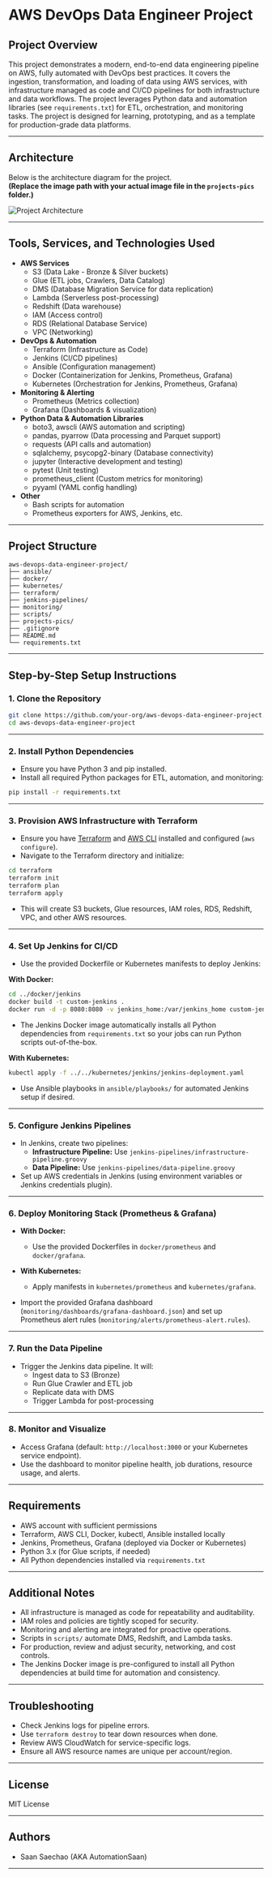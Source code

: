 # AWS DevOps Data Engineer Project

## Project Overview

This project demonstrates a modern, end-to-end data engineering pipeline on AWS, fully automated with DevOps best practices. It covers the ingestion, transformation, and loading of data using AWS services, with infrastructure managed as code and CI/CD pipelines for both infrastructure and data workflows. The project leverages Python data and automation libraries (see `requirements.txt`) for ETL, orchestration, and monitoring tasks. The project is designed for learning, prototyping, and as a template for production-grade data platforms.

---

## Architecture

Below is the architecture diagram for the project.  
**(Replace the image path with your actual image file in the `projects-pics` folder.)**

![Project Architecture](projects-pics/aws-data-pipeline-architecture.png)

---

## Tools, Services, and Technologies Used

- **AWS Services**
  - S3 (Data Lake - Bronze & Silver buckets)
  - Glue (ETL jobs, Crawlers, Data Catalog)
  - DMS (Database Migration Service for data replication)
  - Lambda (Serverless post-processing)
  - Redshift (Data warehouse)
  - IAM (Access control)
  - RDS (Relational Database Service)
  - VPC (Networking)
- **DevOps & Automation**
  - Terraform (Infrastructure as Code)
  - Jenkins (CI/CD pipelines)
  - Ansible (Configuration management)
  - Docker (Containerization for Jenkins, Prometheus, Grafana)
  - Kubernetes (Orchestration for Jenkins, Prometheus, Grafana)
- **Monitoring & Alerting**
  - Prometheus (Metrics collection)
  - Grafana (Dashboards & visualization)
- **Python Data & Automation Libraries**
  - boto3, awscli (AWS automation and scripting)
  - pandas, pyarrow (Data processing and Parquet support)
  - requests (API calls and automation)
  - sqlalchemy, psycopg2-binary (Database connectivity)
  - jupyter (Interactive development and testing)
  - pytest (Unit testing)
  - prometheus_client (Custom metrics for monitoring)
  - pyyaml (YAML config handling)
- **Other**
  - Bash scripts for automation
  - Prometheus exporters for AWS, Jenkins, etc.

---

## Project Structure

```
aws-devops-data-engineer-project/
├── ansible/
├── docker/
├── kubernetes/
├── terraform/
├── jenkins-pipelines/
├── monitoring/
├── scripts/
├── projects-pics/
├── .gitignore
├── README.md
└── requirements.txt
```

---

## Step-by-Step Setup Instructions

### 1. **Clone the Repository**

```bash
git clone https://github.com/your-org/aws-devops-data-engineer-project.git
cd aws-devops-data-engineer-project
```

---

### 2. **Install Python Dependencies**

- Ensure you have Python 3 and pip installed.
- Install all required Python packages for ETL, automation, and monitoring:

```bash
pip install -r requirements.txt
```

---

### 3. **Provision AWS Infrastructure with Terraform**

- Ensure you have [Terraform](https://www.terraform.io/downloads.html) and [AWS CLI](https://docs.aws.amazon.com/cli/latest/userguide/getting-started-install.html) installed and configured (`aws configure`).
- Navigate to the Terraform directory and initialize:

```bash
cd terraform
terraform init
terraform plan
terraform apply
```

- This will create S3 buckets, Glue resources, IAM roles, RDS, Redshift, VPC, and other AWS resources.

---

### 4. **Set Up Jenkins for CI/CD**

- Use the provided Dockerfile or Kubernetes manifests to deploy Jenkins:

**With Docker:**
```bash
cd ../docker/jenkins
docker build -t custom-jenkins .
docker run -d -p 8080:8080 -v jenkins_home:/var/jenkins_home custom-jenkins
```
  - The Jenkins Docker image automatically installs all Python dependencies from `requirements.txt` so your jobs can run Python scripts out-of-the-box.

**With Kubernetes:**
```bash
kubectl apply -f ../../kubernetes/jenkins/jenkins-deployment.yaml
```

- Use Ansible playbooks in `ansible/playbooks/` for automated Jenkins setup if desired.

---

### 5. **Configure Jenkins Pipelines**

- In Jenkins, create two pipelines:
  - **Infrastructure Pipeline:** Use `jenkins-pipelines/infrastructure-pipeline.groovy`
  - **Data Pipeline:** Use `jenkins-pipelines/data-pipeline.groovy`
- Set up AWS credentials in Jenkins (using environment variables or Jenkins credentials plugin).

---

### 6. **Deploy Monitoring Stack (Prometheus & Grafana)**

- **With Docker:**
  - Use the provided Dockerfiles in `docker/prometheus` and `docker/grafana`.
- **With Kubernetes:**
  - Apply manifests in `kubernetes/prometheus` and `kubernetes/grafana`.

- Import the provided Grafana dashboard (`monitoring/dashboards/grafana-dashboard.json`) and set up Prometheus alert rules (`monitoring/alerts/prometheus-alert.rules`).

---

### 7. **Run the Data Pipeline**

- Trigger the Jenkins data pipeline. It will:
  - Ingest data to S3 (Bronze)
  - Run Glue Crawler and ETL job
  - Replicate data with DMS
  - Trigger Lambda for post-processing

---

### 8. **Monitor and Visualize**

- Access Grafana (default: `http://localhost:3000` or your Kubernetes service endpoint).
- Use the dashboard to monitor pipeline health, job durations, resource usage, and alerts.

---

## Requirements

- AWS account with sufficient permissions
- Terraform, AWS CLI, Docker, kubectl, Ansible installed locally
- Jenkins, Prometheus, Grafana (deployed via Docker or Kubernetes)
- Python 3.x (for Glue scripts, if needed)
- All Python dependencies installed via `requirements.txt`

---

## Additional Notes

- All infrastructure is managed as code for repeatability and auditability.
- IAM roles and policies are tightly scoped for security.
- Monitoring and alerting are integrated for proactive operations.
- Scripts in `scripts/` automate DMS, Redshift, and Lambda tasks.
- For production, review and adjust security, networking, and cost controls.
- The Jenkins Docker image is pre-configured to install all Python dependencies at build time for automation and consistency.

---

## Troubleshooting

- Check Jenkins logs for pipeline errors.
- Use `terraform destroy` to tear down resources when done.
- Review AWS CloudWatch for service-specific logs.
- Ensure all AWS resource names are unique per account/region.

---

## License

MIT License

---

## Authors

- Saan Saechao (AKA AutomationSaan)

---